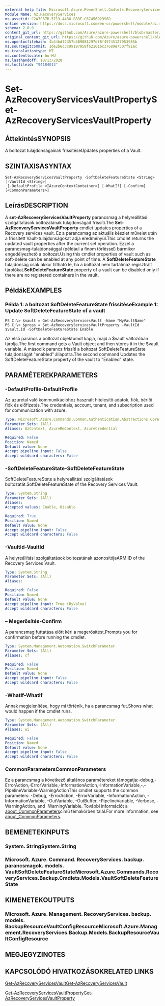 ```yaml
---
external help file: Microsoft.Azure.PowerShell.Cmdlets.RecoveryServices.Backup.dll-Help.xml
Module Name: Az.RecoveryServices
ms.assetid: C2A7F37B-5713-4430-B83F-C6745692396D
online version: https://docs.microsoft.com/en-us/powershell/module/az.recoveryservices/set-azrecoveryservicesvaultproperty
schema: 2.0.0
content_git_url: https://github.com/Azure/azure-powershell/blob/master/src/RecoveryServices/RecoveryServices/help/Set-AzRecoveryServicesVaultProperty.md
original_content_git_url: https://github.com/Azure/azure-powershell/blob/master/src/RecoveryServices/RecoveryServices/help/Set-AzRecoveryServicesVaultProperty.md
ms.openlocfilehash: 4b34bdf2357b389081297df8f49745127953985b
ms.sourcegitcommit: 1de2b6c3c99197958fa2101bc37680e7507f91ac
ms.translationtype: MT
ms.contentlocale: hu-HU
ms.lasthandoff: 10/13/2020
ms.locfileid: "94184013"
---
```

# <span data-ttu-id="762ac-101">Set-AzRecoveryServicesVaultProperty</span><span class="sxs-lookup"><span data-stu-id="762ac-101">Set-AzRecoveryServicesVaultProperty</span></span>

## <span data-ttu-id="762ac-102">Áttekintés</span><span class="sxs-lookup"><span data-stu-id="762ac-102">SYNOPSIS</span></span>
<span data-ttu-id="762ac-103">A boltozat tulajdonságainak frissítése</span><span class="sxs-lookup"><span data-stu-id="762ac-103">Updates properties of a Vault.</span></span>

## <span data-ttu-id="762ac-104">SZINTAXISA</span><span class="sxs-lookup"><span data-stu-id="762ac-104">SYNTAX</span></span>

```
Set-AzRecoveryServicesVaultProperty -SoftDeleteFeatureState <String> [-VaultId <String>]
 [-DefaultProfile <IAzureContextContainer>] [-WhatIf] [-Confirm] [<CommonParameters>]
```

## <span data-ttu-id="762ac-105">Leírás</span><span class="sxs-lookup"><span data-stu-id="762ac-105">DESCRIPTION</span></span>
<span data-ttu-id="762ac-106">A **set-AzRecoveryServicesVaultProperty** parancsmag a helyreállítási szolgáltatások boltozatának tulajdonságait frissíti.</span><span class="sxs-lookup"><span data-stu-id="762ac-106">The **Set-AzRecoveryServicesVaultProperty** cmdlet updates properties of a Recovery services vault.</span></span>
<span data-ttu-id="762ac-107">Ez a parancsmag az aktuális készlet művelet után a frissített Vault-tulajdonságokat adja eredményül.</span><span class="sxs-lookup"><span data-stu-id="762ac-107">This cmdlet returns the updated vault properties after the current set operation.</span></span>
<span data-ttu-id="762ac-108">Ezzel a parancsmag-tulajdonsággal (például a finom törléssel) bármikor engedélyezhető a boltozat.</span><span class="sxs-lookup"><span data-stu-id="762ac-108">Using this cmdlet properties of vault such as soft-delete can be enabled at any point of time.</span></span>
<span data-ttu-id="762ac-109">A **SoftDeleteFeatureState** tulajdonság csak akkor tiltható le, ha a boltozat nem tartalmaz regisztrált tárolókat.</span><span class="sxs-lookup"><span data-stu-id="762ac-109">**SoftDeleteFeatureState** property of a vault can be disabled only if there are no registered containers in the vault.</span></span>

## <span data-ttu-id="762ac-110">Példák</span><span class="sxs-lookup"><span data-stu-id="762ac-110">EXAMPLES</span></span>

### <span data-ttu-id="762ac-111">Példa 1: a boltozat SoftDeleteFeatureState frissítése</span><span class="sxs-lookup"><span data-stu-id="762ac-111">Example 1: Update SoftDeleteFeatureState of a vault</span></span>
```
PS C:\> $vault = Get-AzRecoveryServicesVault -Name "MyVaultName"
PS C:\> $props = Set-AzRecoveryServicesVaultProperty -VaultId $vault.Id -SoftDeleteFeatureState Enable
```

<span data-ttu-id="762ac-112">Az első parancs a boltozat objektumot kapja, majd a $vault változóban tárolja.</span><span class="sxs-lookup"><span data-stu-id="762ac-112">The first command gets a Vault object and then stores it in the $vault variable.</span></span>
<span data-ttu-id="762ac-113">A második parancs frissíti a boltozat SoftDeleteFeatureState tulajdonságát "enabled" állapotra.</span><span class="sxs-lookup"><span data-stu-id="762ac-113">The second command Updates the SoftDeleteFeatureState property of the vault to "Enabled" state.</span></span>

## <span data-ttu-id="762ac-114">PARAMÉTEREK</span><span class="sxs-lookup"><span data-stu-id="762ac-114">PARAMETERS</span></span>

### <span data-ttu-id="762ac-115">-DefaultProfile</span><span class="sxs-lookup"><span data-stu-id="762ac-115">-DefaultProfile</span></span>
<span data-ttu-id="762ac-116">Az azuretal való kommunikációhoz használt hitelesítő adatok, fiók, bérlői fiók és előfizetés.</span><span class="sxs-lookup"><span data-stu-id="762ac-116">The credentials, account, tenant, and subscription used for communication with azure.</span></span>

```yaml
Type: Microsoft.Azure.Commands.Common.Authentication.Abstractions.Core.IAzureContextContainer
Parameter Sets: (All)
Aliases: AzContext, AzureRmContext, AzureCredential

Required: False
Position: Named
Default value: None
Accept pipeline input: False
Accept wildcard characters: False
```

### <span data-ttu-id="762ac-117">-SoftDeleteFeatureState</span><span class="sxs-lookup"><span data-stu-id="762ac-117">-SoftDeleteFeatureState</span></span>
<span data-ttu-id="762ac-118">SoftDeleteFeatureState a helyreállítási szolgáltatások boltozatát.</span><span class="sxs-lookup"><span data-stu-id="762ac-118">SoftDeleteFeatureState of the Recovery Services Vault.</span></span>

```yaml
Type: System.String
Parameter Sets: (All)
Aliases:
Accepted values: Enable, Disable

Required: True
Position: Named
Default value: None
Accept pipeline input: False
Accept wildcard characters: False
```

### <span data-ttu-id="762ac-119">-VaultId</span><span class="sxs-lookup"><span data-stu-id="762ac-119">-VaultId</span></span>
<span data-ttu-id="762ac-120">A helyreállítási szolgáltatások boltozatának azonosítója</span><span class="sxs-lookup"><span data-stu-id="762ac-120">ARM ID of the Recovery Services Vault.</span></span>

```yaml
Type: System.String
Parameter Sets: (All)
Aliases:

Required: False
Position: Named
Default value: None
Accept pipeline input: True (ByValue)
Accept wildcard characters: False
```

### <span data-ttu-id="762ac-121">– Megerősítés</span><span class="sxs-lookup"><span data-stu-id="762ac-121">-Confirm</span></span>
<span data-ttu-id="762ac-122">A parancsmag futtatása előtt kéri a megerősítést.</span><span class="sxs-lookup"><span data-stu-id="762ac-122">Prompts you for confirmation before running the cmdlet.</span></span>

```yaml
Type: System.Management.Automation.SwitchParameter
Parameter Sets: (All)
Aliases: cf

Required: False
Position: Named
Default value: None
Accept pipeline input: False
Accept wildcard characters: False
```

### <span data-ttu-id="762ac-123">-WhatIf</span><span class="sxs-lookup"><span data-stu-id="762ac-123">-WhatIf</span></span>
<span data-ttu-id="762ac-124">Annak megjelenítése, hogy mi történik, ha a parancsmag fut.</span><span class="sxs-lookup"><span data-stu-id="762ac-124">Shows what would happen if the cmdlet runs.</span></span>

```yaml
Type: System.Management.Automation.SwitchParameter
Parameter Sets: (All)
Aliases: wi

Required: False
Position: Named
Default value: None
Accept pipeline input: False
Accept wildcard characters: False
```

### <span data-ttu-id="762ac-125">CommonParameters</span><span class="sxs-lookup"><span data-stu-id="762ac-125">CommonParameters</span></span>
<span data-ttu-id="762ac-126">Ez a parancsmag a következő általános paramétereket támogatja:-debug,-ErrorAction,-ErrorVariable,-InformationAction,-InformationVariable,-,-PipelineVariable-WarningAction</span><span class="sxs-lookup"><span data-stu-id="762ac-126">This cmdlet supports the common parameters: -Debug, -ErrorAction, -ErrorVariable, -InformationAction, -InformationVariable, -OutVariable, -OutBuffer, -PipelineVariable, -Verbose, -WarningAction, and -WarningVariable.</span></span> <span data-ttu-id="762ac-127">További információt a [about_CommonParameters](http://go.microsoft.com/fwlink/?LinkID=113216)című témakörben talál.</span><span class="sxs-lookup"><span data-stu-id="762ac-127">For more information, see [about_CommonParameters](http://go.microsoft.com/fwlink/?LinkID=113216).</span></span>

## <span data-ttu-id="762ac-128">BEMENETEK</span><span class="sxs-lookup"><span data-stu-id="762ac-128">INPUTS</span></span>

### <span data-ttu-id="762ac-129">System. String</span><span class="sxs-lookup"><span data-stu-id="762ac-129">System.String</span></span>

### <span data-ttu-id="762ac-130">Microsoft. Azure. Command. RecoveryServices. backup. parancsmagok. models. VaultSoftDeleteFeatureState</span><span class="sxs-lookup"><span data-stu-id="762ac-130">Microsoft.Azure.Commands.RecoveryServices.Backup.Cmdlets.Models.VaultSoftDeleteFeatureState</span></span>

## <span data-ttu-id="762ac-131">KIMENETEK</span><span class="sxs-lookup"><span data-stu-id="762ac-131">OUTPUTS</span></span>

### <span data-ttu-id="762ac-132">Microsoft. Azure. Management. RecoveryServices. backup. models. BackupResourceVaultConfigResource</span><span class="sxs-lookup"><span data-stu-id="762ac-132">Microsoft.Azure.Management.RecoveryServices.Backup.Models.BackupResourceVaultConfigResource</span></span>

## <span data-ttu-id="762ac-133">MEGJEGYZI</span><span class="sxs-lookup"><span data-stu-id="762ac-133">NOTES</span></span>

## <span data-ttu-id="762ac-134">KAPCSOLÓDÓ HIVATKOZÁSOK</span><span class="sxs-lookup"><span data-stu-id="762ac-134">RELATED LINKS</span></span>

[<span data-ttu-id="762ac-135">Get-AzRecoveryServicesVault</span><span class="sxs-lookup"><span data-stu-id="762ac-135">Get-AzRecoveryServicesVault</span></span>](./Get-AzRecoveryServicesVault.md)

[<span data-ttu-id="762ac-136">Get-AzRecoveryServicesVaultProperty</span><span class="sxs-lookup"><span data-stu-id="762ac-136">Get-AzRecoveryServicesVaultProperty</span></span>](./Get-AzRecoveryServicesVaultProperty.md)


